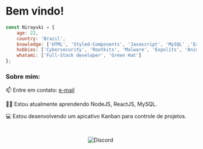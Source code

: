 # Bem vindo!

<p align="center">
</p>

```javascript
const Nirayuki = {
    age: 22,
    country: 'Brazil',
    knowledge: ['HTML', 'Styled-Components', 'Javascript', 'MySQL' ,'Express', 'React', 'NodeJS', 'NextJS'],
    hobbies: ['Cybersecurity', 'Rootkits', 'Malware', 'Expolits', 'Anime'],
    whatami: ['Full-Stack developer', 'Green Hat']
};
```


<h3>Sobre mim:</h3>

<p align="left">
    📫 Entre em contato: <a href = "mailto: aronkerk8@gmail.com"> e-mail </a>
</p>

<p align="left">
    👨‍💻 Estou atualmente aprendendo NodeJS, ReactJS, MySQL.
</p>

<p align="left">
    💻 Estou desenvolvendo um apicativo Kanban para controle de projetos.
</p>

#


<p align="center">
<img alt="Discord" src="https://img.shields.io/badge/Discord-nirayuki-%237159c1?style=for-the-badge&logo=discord">
<img
</p>
